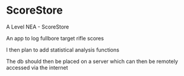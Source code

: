 # ScoreStore
A Level NEA - ScoreStore

<p>An app to log fullbore target rifle scores</p>
<p>I then plan to add statistical analysis functions</p>
<p>The db should then be placed on a server which can then be remotely accessed via the internet</p>
